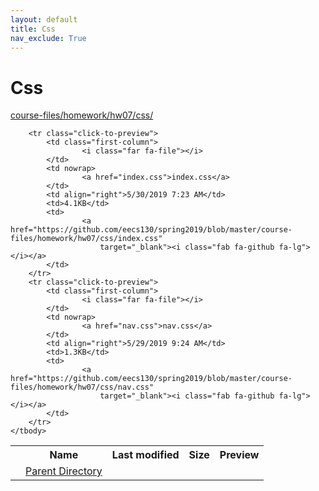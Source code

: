 ```yaml
---
layout: default
title: Css
nav_exclude: True
---
```


# Css

[course-files/homework/hw07/css/](.)

<table class="tbl-files">
    <tbody>
        <tr>
            <th valign="top"></th>
            <th>Name</th>
            <th>Last modified</th>
            <th>Size</th>
            <th>Preview</th>
        </tr>
        <tr>
            <td valign="top">
                <i class="fa fa-folder-open"></i>
            </td>
            <td><a href="../">Parent Directory</a></td>
            <td>&nbsp;</td>
            <td>&nbsp;</td>
            <td>&nbsp;</td>
        </tr>

        <tr class="click-to-preview">
            <td class="first-column">
                    <i class="far fa-file"></i>
            </td>
            <td nowrap>
                    <a href="index.css">index.css</a>
            </td>
            <td align="right">5/30/2019 7:23 AM</td>
            <td>4.1KB</td>
            <td>
                    <a href="https://github.com/eecs130/spring2019/blob/master/course-files/homework/hw07/css/index.css"
                        target="_blank"><i class="fab fa-github fa-lg"></i></a>
            </td>
        </tr>
        <tr class="click-to-preview">
            <td class="first-column">
                    <i class="far fa-file"></i>
            </td>
            <td nowrap>
                    <a href="nav.css">nav.css</a>
            </td>
            <td align="right">5/29/2019 9:24 AM</td>
            <td>1.3KB</td>
            <td>
                    <a href="https://github.com/eecs130/spring2019/blob/master/course-files/homework/hw07/css/nav.css"
                        target="_blank"><i class="fab fa-github fa-lg"></i></a>
            </td>
        </tr>
    </tbody>
</table>

